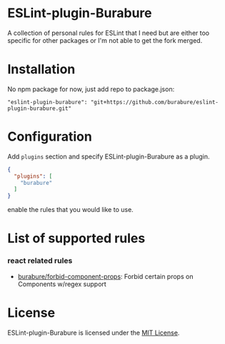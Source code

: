 ESLint-plugin-Burabure
===================

A collection of personal rules for ESLint that I need but are either too specific for other packages
or I'm not able to get the fork merged.

# Installation

No npm package for now, just add repo to package.json:
```
"eslint-plugin-burabure": "git+https://github.com/burabure/eslint-plugin-burabure.git"
```

# Configuration

Add `plugins` section and specify ESLint-plugin-Burabure as a plugin.

```json
{
  "plugins": [
    "burabure"
  ]
}
```

enable the rules that you would like to use.

# List of supported rules

### react related rules
* [burabure/forbid-component-props](docs/rules/forbid-component-props.md): Forbid certain props on Components w/regex support


# License

ESLint-plugin-Burabure is licensed under the [MIT License](http://www.opensource.org/licenses/mit-license.php).
